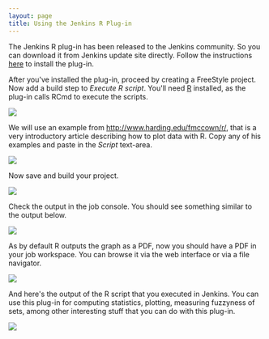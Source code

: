 ```yaml
---
layout: page
title: Using the Jenkins R Plug-in
---
```


<p>
	The Jenkins R plug-in has been released to the Jenkins community. So
	you can download it from Jenkins update site directly. Follow the
	instructions <a href="http://biouno.org/docs/installing-plugins" title="Installing plug-ins">here</a> to install the plug-in.
</p>

<p>
	After you've installed the plug-in, proceed by creating a FreeStyle
	project. Now add a build step to <em>Execute R script</em>. You'll
	need <a href="http://www.r-project.org" title="R project">R</a>
	installed, as the plug-in calls RCmd to execute the scripts.
</p>

<p class="center">
	<a href="http://biouno.org/assets/img/tools/screenshot_r_001.png"> <img src="http://biouno.org/assets/img/tools/screenshot_r_001.png">
	</a>
</p>

<p>
	We will use an example from <a href="http://www.harding.edu/fmccown/r/">http://www.harding.edu/fmccown/r/</a>,
	that is a very introductory article describing how to plot data with
	R. Copy any of his examples and paste in the <em>Script</em>
	text-area.
</p>

<p class="center">
	<a href="http://biouno.org/assets/img/tools/screenshot_r_002.png"> <img src="http://biouno.org/assets/img/tools/screenshot_r_002.png">
	</a>
</p>

<p>Now save and build your project.</p>

<p class="center">
	<a href="http://biouno.org/assets/img/tools/screenshot_r_003.png"> <img src="http://biouno.org/assets/img/tools/screenshot_r_003.png">
	</a>
</p>

<p>Check the output in the job console. You should see something
	similar to the output below.</p>

<p class="center">
	<a href="http://biouno.org/assets/img/tools/screenshot_r_004.png"> <img src="http://biouno.org/assets/img/tools/screenshot_r_004.png">
	</a>
</p>

<p>As by default R outputs the graph as a PDF, now you should have a
	PDF in your job workspace. You can browse it via the web interface or
	via a file navigator.</p>

<p class="center">
	<a href="http://biouno.org/assets/img/tools/screenshot_r_005.png"> <img src="http://biouno.org/assets/img/tools/screenshot_r_005.png">
	</a>
</p>

<p>And here's the output of the R script that you executed in Jenkins.
	You can use this plug-in for computing statistics, plotting, measuring
	fuzzyness of sets, among other interesting stuff that you can do with
	this plug-in.</p>

<p class="center">
	<a href="http://biouno.org/assets/img/tools/screenshot_r_006.png"> <img src="http://biouno.org/assets/img/tools/screenshot_r_006.png">
	</a>
</p>
